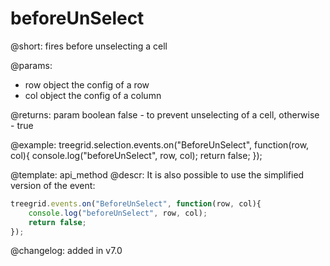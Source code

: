 beforeUnSelect
=============

@short: fires before unselecting a cell


@params:

- row		object		the config of a row
- col       object      the config of a column

@returns:
param   boolean     false - to prevent unselecting of a cell, otherwise - true




@example:
treegrid.selection.events.on("BeforeUnSelect", function(row, col){
    console.log("beforeUnSelect", row, col); 
    return false;
});


@template: api_method
@descr:
It is also possible to use the simplified version of the event:

~~~js
treegrid.events.on("BeforeUnSelect", function(row, col){
    console.log("beforeUnSelect", row, col); 
    return false;
});
~~~



@changelog:
added in v7.0


